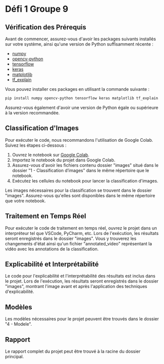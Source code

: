 # Défi 1 Groupe 9

## Vérification des Prérequis

Avant de commencer, assurez-vous d'avoir les packages suivants installés sur votre système, ainsi qu'une version de Python suffisamment récente :

- [numpy](https://numpy.org/)
- [opencv-python](https://pypi.org/project/opencv-python/)
- [tensorflow](https://www.tensorflow.org/)
- [keras](https://keras.io/)
- [matplotlib](https://matplotlib.org/)
- [tf_explain](https://tf-explain.readthedocs.io/)

Vous pouvez installer ces packages en utilisant la commande suivante :

```bash
pip install numpy opencv-python tensorflow keras matplotlib tf_explain
```

Assurez-vous également d'avoir une version de Python égale ou supérieure à la version recommandée.

## Classification d'Images

Pour exécuter le code, nous recommandons l'utilisation de Google Colab. Suivez les étapes ci-dessous :

1. Ouvrez le notebook sur [Google Colab](https://colab.research.google.com/).
2. Importez le notebook du projet dans Google Colab.
3. Assurez-vous d'avoir les fichiers contenu dossier "images" situé dans le dossier "1 - Classification d’images" dans le même répertoire que le notebook.
4. Exécutez les cellules du notebook pour lancer la classification d'images.

Les images nécessaires pour la classification se trouvent dans le dossier "images". Assurez-vous qu'elles sont disponibles dans le même répertoire que votre notebook.

## Traitement en Temps Réel

Pour exécuter le code de traitement en temps réel, ouvrez le projet dans un interpréteur tel que VSCode, PyCharm, etc. Lors de l'exécution, les résultats seront enregistrés dans le dossier "images". Vous y trouverez les changements d'état ainsi qu'un fichier "annotated_video" représentant la vidéo avec les annotations de la classification.

## Explicabilité et Interprétabilité

Le code pour l'explicabilité et l'interprétabilité des résultats est inclus dans le projet. Lors de l'exécution, les résultats seront enregistrés dans le dossier "images", montrant l'image avant et après l'application des techniques d'explicabilité.

## Modèles

Les modèles nécessaires pour le projet peuvent être trouvés dans le dossier "4 - Modele".

## Rapport

Le rapport complet du projet peut être trouvé à la racine du dossier principal.